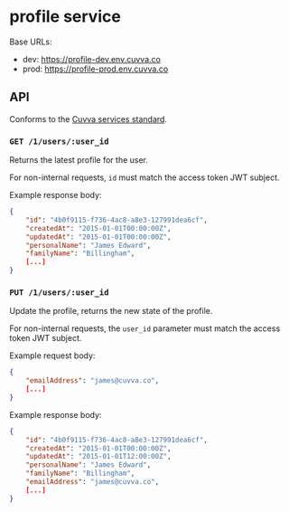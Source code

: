 # profile service

Base URLs:

- dev: https://profile-dev.env.cuvva.co
- prod: https://profile-prod.env.cuvva.co

## API

Conforms to the [Cuvva services standard][1].

### `GET /1/users/:user_id`

Returns the latest profile for the user.

For non-internal requests, `id` must match the access token JWT subject.

Example response body:

```json
{
	"id": "4b0f9115-f736-4ac8-a8e3-127991dea6cf",
	"createdAt": "2015-01-01T00:00:00Z",
	"updatedAt": "2015-01-01T00:00:00Z",
	"personalName": "James Edward",
	"familyName": "Billingham",
	[...]
}
```

### `PUT /1/users/:user_id`

Update the profile, returns the new state of the profile.

For non-internal requests, the `user_id` parameter must match the access token
JWT subject.

Example request body:

```json
{
	"emailAddress": "james@cuvva.co",
	[...]
}
```

Example response body:

```json
{
	"id": "4b0f9115-f736-4ac8-a8e3-127991dea6cf",
	"createdAt": "2015-01-01T00:00:00Z",
	"updatedAt": "2015-01-01T12:00:00Z",
	"personalName": "James Edward",
	"familyName": "Billingham",
	"emailAddress": "james@cuvva.co",
	[...]
}
```

[1]: https://github.com/cuvva/standards/blob/master/services.md
